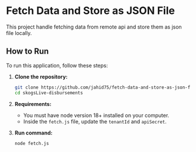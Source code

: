 # Fetch Data and Store as JSON File

This project handle fetching data from remote api and store them as json file locally.

## How to Run

To run this application, follow these steps:

1.  **Clone the repository:**
    ```bash
    git clone https://github.com/jahid75/fetch-data-and-store-as-json-file.git
    cd skogsLive-disbursements
    ```

2.  **Requirements:**
    - You must have node version 18+ installed on your computer.
    - Inside the `fetch.js` file, update the `tenantId` and `apiSecret`.

3.  **Run command:**
    ```bash
    node fetch.js
    ```
